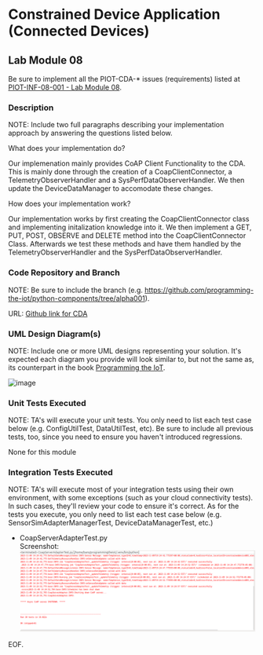 # Constrained Device Application (Connected Devices)

## Lab Module 08

Be sure to implement all the PIOT-CDA-* issues (requirements) listed at [PIOT-INF-08-001 - Lab Module 08](https://github.com/orgs/programming-the-iot/projects/1#column-10488501).

### Description

NOTE: Include two full paragraphs describing your implementation approach by answering the questions listed below.

What does your implementation do? 

Our implemenation mainly provides CoAP Client Functionality to the CDA. This is mainly done through the creation of a CoapClientConnector, a TelemetryObserverHandler and a SysPerfDataObserverHandler. We then update the DeviceDataManager to accomodate these changes.

How does your implementation work?

Our implementation works by first creating the CoapClientConnector class and implementing initalization knowledge into it. We then implement a GET, PUT, POST, OBSERVE and DELETE method into the CoapClientConnector Class. Afterwards we test these methods and have them handled by the TelemetryObserverHandler and the SysPerfDataObserverHandler.

### Code Repository and Branch

NOTE: Be sure to include the branch (e.g. https://github.com/programming-the-iot/python-components/tree/alpha001).

URL: [Github link for CDA](https://github.com/BanSuth/piot-python-components/tree/labmodule08)

### UML Design Diagram(s)

NOTE: Include one or more UML designs representing your solution. It's expected each
diagram you provide will look similar to, but not the same as, its counterpart in the
book [Programming the IoT](https://learning.oreilly.com/library/view/programming-the-internet/9781492081401/).

![image](https://github.com/BanSuth/book-exercise-docs-Group1/assets/62486958/fbca47ab-82a2-4a51-b459-73388970d642)


### Unit Tests Executed

NOTE: TA's will execute your unit tests. You only need to list each test case below
(e.g. ConfigUtilTest, DataUtilTest, etc). Be sure to include all previous tests, too,
since you need to ensure you haven't introduced regressions.

None for this module

### Integration Tests Executed

NOTE: TA's will execute most of your integration tests using their own environment, with
some exceptions (such as your cloud connectivity tests). In such cases, they'll review
your code to ensure it's correct. As for the tests you execute, you only need to list each
test case below (e.g. SensorSimAdapterManagerTest, DeviceDataManagerTest, etc.)

- CoapServerAdapterTest.py   
Screenshot:  
![CoapServerAdapterTest](Images/CoapServerAdapterTest_INT.PNG)

EOF.

